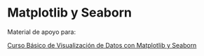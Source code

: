 # Matplotlib y Seaborn

Material de apoyo para:

[Curso Básico de Visualización de Datos con Matplotlib y Seaborn](https://platzi.com/cursos/matplotlib-seaborn/)
